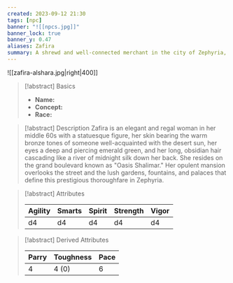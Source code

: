 ```yaml
---
created: 2023-09-12 21:30
tags: [npc]
banner: "![[npcs.jpg]]"
banner_lock: true
banner_y: 0.47
aliases: Zafira
summary: A shrewd and well-connected merchant in the city of Zephyria, with a passion for unearthing rare artifacts and a penchant for taking promising adventurers under her wing
---
```

![[zafira-alshara.jpg|right|400]]

>[!abstract] Basics
>
> - **Name:** 
> - **Concept:**
> - **Race:**

> [!abstract] Description
> Zafira is an elegant and regal woman in her middle 60s with a statuesque figure, her skin bearing the warm bronze tones of someone well-acquainted with the desert sun, her eyes a deep and piercing emerald green, and her long, obsidian hair cascading like a river of midnight silk down her back.
> She resides on the grand boulevard known as "Oasis Shalimar." Her opulent mansion overlooks the street and the lush gardens, fountains, and palaces that define this prestigious thoroughfare in Zephyria.


>[!abstract] Attributes
>
> | Agility | Smarts | Spirit | Strength | Vigor |
> |-|-|-|-|-|
> | d4 | d4 | d4 | d4 | d4 |

> [!abstract] Derived Attributes
> 
> | Parry | Toughness | Pace |
> |-|-|-|
> | 4 | 4 (0) | 6 |